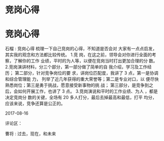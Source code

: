 # 竞岗心得

# 竞岗心得

石榴 : 竞岗心得 梳理一下自己竞岗的心得，不知道是否会对 大家有一点点启发，其实我的观念和方法都比较传统。 1.竞 岗，在这之前，领导会对你进行全面的考察，了解你的工作 业绩，平时的为人等，以便在竞岗当时打出更加合理的分 数。 2.竞岗演讲材料，分三个部分，第一部分做了简单的自 我介绍，学习及工作经历； 第二部分，针对竞争岗位的要 求，讲岗位匹配度，我讲了 3 点，第一是协调和综合管理能 力， 列举了近几年获得的重大荣誉等；第二是专业对口，以 便尽快熟悉岗位；第三是勇于挑战，愿意接受新事物的挑 战； 第三部分，是竞争到之后，会如何开展工作，也讲了 3 点。 3.竞岗演说和平时的工作业绩、为人 ，都是决定竞岗分 数的关键，全场有 20 多人打分，最后去掉最高和最低，打平 均分，应该来说，竞争还算是公正的。

2017-08-16

评论区：

曹将 : 过去，现在，和未来